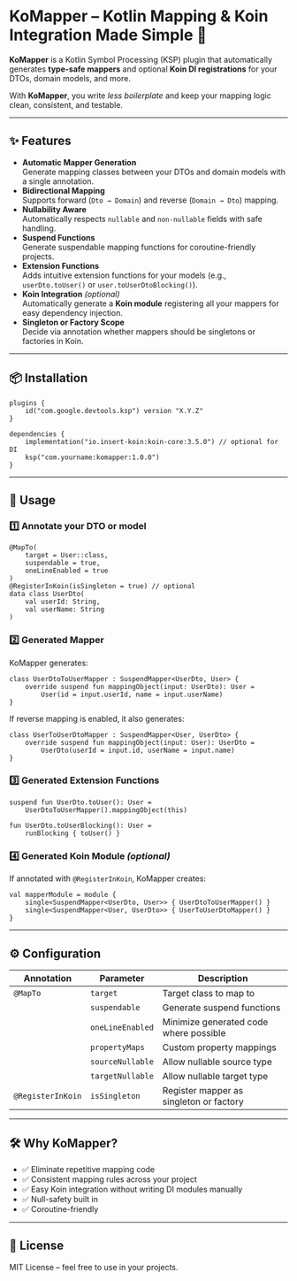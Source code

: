 <!DOCTYPE html>
<html lang="en">
<head>
<meta charset="UTF-8" />
<meta name="viewport" content="width=device-width, initial-scale=1" />
<body>

<h1>KoMapper – Kotlin Mapping &amp; Koin Integration Made Simple 🚀</h1>

<p><strong>KoMapper</strong> is a Kotlin Symbol Processing (KSP) plugin that automatically generates <strong>type-safe mappers</strong> and optional <strong>Koin DI registrations</strong> for your DTOs, domain models, and more.</p>

<p>With <strong>KoMapper</strong>, you write <em>less boilerplate</em> and keep your mapping logic clean, consistent, and testable.</p>

<hr />

<h2>✨ Features</h2>
<ul>
  <li><strong>Automatic Mapper Generation</strong><br />Generate mapping classes between your DTOs and domain models with a single annotation.</li>
  <li><strong>Bidirectional Mapping</strong><br />Supports forward (<code>Dto → Domain</code>) and reverse (<code>Domain → Dto</code>) mapping.</li>
  <li><strong>Nullability Aware</strong><br />Automatically respects <code>nullable</code> and <code>non-nullable</code> fields with safe handling.</li>
  <li><strong>Suspend Functions</strong><br />Generate suspendable mapping functions for coroutine-friendly projects.</li>
  <li><strong>Extension Functions</strong><br />Adds intuitive extension functions for your models (e.g., <code>userDto.toUser()</code> or <code>user.toUserDtoBlocking()</code>).</li>
  <li><strong>Koin Integration</strong> <em>(optional)</em><br />Automatically generate a <strong>Koin module</strong> registering all your mappers for easy dependency injection.</li>
  <li><strong>Singleton or Factory Scope</strong><br />Decide via annotation whether mappers should be singletons or factories in Koin.</li>
</ul>

<hr />

<h2>📦 Installation</h2>

<pre><code>plugins {
    id("com.google.devtools.ksp") version "X.Y.Z"
}

dependencies {
    implementation("io.insert-koin:koin-core:3.5.0") // optional for DI
    ksp("com.yourname:komapper:1.0.0")
}
</code></pre>

<hr />

<h2>🚀 Usage</h2>

<h3>1️⃣ Annotate your DTO or model</h3>

<pre><code>@MapTo(
    target = User::class,
    suspendable = true,
    oneLineEnabled = true
)
@RegisterInKoin(isSingleton = true) // optional
data class UserDto(
    val userId: String,
    val userName: String
)
</code></pre>

<h3>2️⃣ Generated Mapper</h3>

<p>KoMapper generates:</p>

<pre><code>class UserDtoToUserMapper : SuspendMapper&lt;UserDto, User&gt; {
    override suspend fun mappingObject(input: UserDto): User =
        User(id = input.userId, name = input.userName)
}
</code></pre>

<p>If reverse mapping is enabled, it also generates:</p>

<pre><code>class UserToUserDtoMapper : SuspendMapper&lt;User, UserDto&gt; {
    override suspend fun mappingObject(input: User): UserDto =
        UserDto(userId = input.id, userName = input.name)
}
</code></pre>

<h3>3️⃣ Generated Extension Functions</h3>

<pre><code>suspend fun UserDto.toUser(): User =
    UserDtoToUserMapper().mappingObject(this)

fun UserDto.toUserBlocking(): User =
    runBlocking { toUser() }
</code></pre>

<h3>4️⃣ Generated Koin Module <em>(optional)</em></h3>

<p>If annotated with <code>@RegisterInKoin</code>, KoMapper creates:</p>

<pre><code>val mapperModule = module {
    single&lt;SuspendMapper&lt;UserDto, User&gt;&gt; { UserDtoToUserMapper() }
    single&lt;SuspendMapper&lt;User, UserDto&gt;&gt; { UserToUserDtoMapper() }
}
</code></pre>

<hr />

<h2>⚙️ Configuration</h2>

<table>
<thead>
<tr>
<th>Annotation</th>
<th>Parameter</th>
<th>Description</th>
</tr>
</thead>
<tbody>
<tr>
<td><code>@MapTo</code></td>
<td><code>target</code></td>
<td>Target class to map to</td>
</tr>
<tr>
<td></td>
<td><code>suspendable</code></td>
<td>Generate suspend functions</td>
</tr>
<tr>
<td></td>
<td><code>oneLineEnabled</code></td>
<td>Minimize generated code where possible</td>
</tr>
<tr>
<td></td>
<td><code>propertyMaps</code></td>
<td>Custom property mappings</td>
</tr>
<tr>
<td></td>
<td><code>sourceNullable</code></td>
<td>Allow nullable source type</td>
</tr>
<tr>
<td></td>
<td><code>targetNullable</code></td>
<td>Allow nullable target type</td>
</tr>
<tr>
<td><code>@RegisterInKoin</code></td>
<td><code>isSingleton</code></td>
<td>Register mapper as singleton or factory</td>
</tr>
</tbody>
</table>

<hr />

<h2>🛠️ Why KoMapper?</h2>

<ul>
  <li>✅ Eliminate repetitive mapping code</li>
  <li>✅ Consistent mapping rules across your project</li>
  <li>✅ Easy Koin integration without writing DI modules manually</li>
  <li>✅ Null-safety built in</li>
  <li>✅ Coroutine-friendly</li>
</ul>

<hr />

<h2>📄 License</h2>

<p>MIT License – feel free to use in your projects.</p>

</body>
</html>
